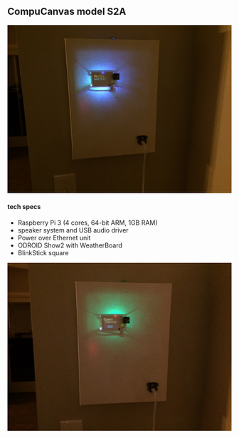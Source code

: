 ## CompuCanvas model S2A

![S2A-running-1-med](images/S2A-running-1-med.jpg)

#### tech specs

* Raspberry Pi 3 (4 cores, 64-bit ARM, 1GB RAM)
* speaker system and USB audio driver
* Power over Ethernet unit
* ODROID Show2 with WeatherBoard
* BlinkStick square

![S2A-running-4-med](images/S2A-running-4-med.jpg)
